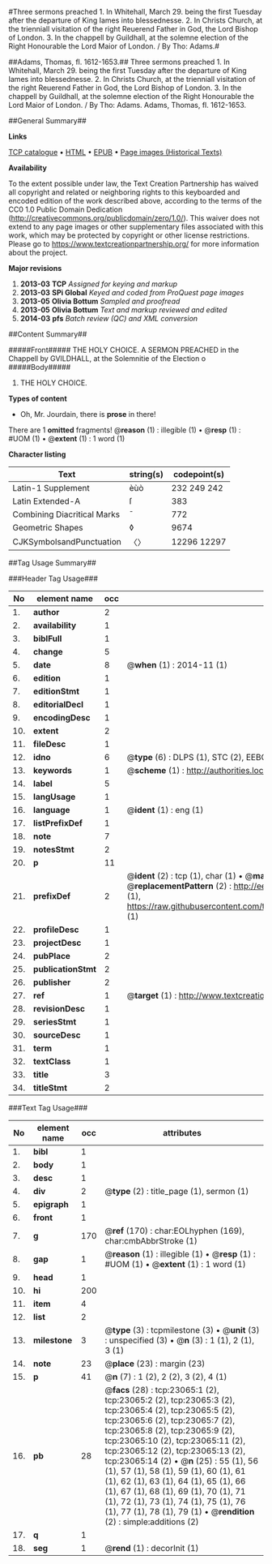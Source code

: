 #Three sermons preached 1. In Whitehall, March 29. being the first Tuesday after the departure of King Iames into blessednesse. 2. In Christs Church, at the trienniall visitation of the right Reuerend Father in God, the Lord Bishop of London. 3. In the chappell by Guildhall, at the solemne election of the Right Honourable the Lord Maior of London. / By Tho: Adams.#

##Adams, Thomas, fl. 1612-1653.##
Three sermons preached 1. In Whitehall, March 29. being the first Tuesday after the departure of King Iames into blessednesse. 2. In Christs Church, at the trienniall visitation of the right Reuerend Father in God, the Lord Bishop of London. 3. In the chappell by Guildhall, at the solemne election of the Right Honourable the Lord Maior of London. / By Tho: Adams.
Adams, Thomas, fl. 1612-1653.

##General Summary##

**Links**

[TCP catalogue](http://www.ota.ox.ac.uk/tcp/)  • 
[HTML](http://tei.it.ox.ac.uk/tcp/Texts-HTML/free/A68/A68162.html)  • 
[EPUB](http://tei.it.ox.ac.uk/tcp/Texts-EPUB/free/A68/A68162.epub) • 
[Page images (Historical Texts)](https://historicaltexts.jisc.ac.uk/eebo-99857345e)

**Availability**

To the extent possible under law, the Text Creation Partnership has waived all copyright and related or neighboring rights to this keyboarded and encoded edition of the work described above, according to the terms of the CC0 1.0 Public Domain Dedication (http://creativecommons.org/publicdomain/zero/1.0/). This waiver does not extend to any page images or other supplementary files associated with this work, which may be protected by copyright or other license restrictions. Please go to https://www.textcreationpartnership.org/ for more information about the project.

**Major revisions**

1. __2013-03__ __TCP__ *Assigned for keying and markup*
1. __2013-03__ __SPi Global__ *Keyed and coded from ProQuest page images*
1. __2013-05__ __Olivia Bottum__ *Sampled and proofread*
1. __2013-05__ __Olivia Bottum__ *Text and markup reviewed and edited*
1. __2014-03__ __pfs__ *Batch review (QC) and XML conversion*

##Content Summary##

#####Front#####
THE HOLY CHOICE. A SERMON PREACHED in the Chappell by GVILDHALL, at the Solemnitie of the Election o
#####Body#####

1. THE HOLY CHOICE.

**Types of content**

  * Oh, Mr. Jourdain, there is **prose** in there!

There are 1 **omitted** fragments! 
 @__reason__ (1) : illegible (1)  •  @__resp__ (1) : #UOM (1)  •  @__extent__ (1) : 1 word (1)

**Character listing**


|Text|string(s)|codepoint(s)|
|---|---|---|
|Latin-1 Supplement|èùò|232 249 242|
|Latin Extended-A|ſ|383|
|Combining             Diacritical Marks|̄|772|
|Geometric Shapes|◊|9674|
|CJKSymbolsandPunctuation|〈〉|12296 12297|

##Tag Usage Summary##

###Header Tag Usage###

|No|element name|occ|attributes|
|---|---|---|---|
|1.|__author__|2||
|2.|__availability__|1||
|3.|__biblFull__|1||
|4.|__change__|5||
|5.|__date__|8| @__when__ (1) : 2014-11 (1)|
|6.|__edition__|1||
|7.|__editionStmt__|1||
|8.|__editorialDecl__|1||
|9.|__encodingDesc__|1||
|10.|__extent__|2||
|11.|__fileDesc__|1||
|12.|__idno__|6| @__type__ (6) : DLPS (1), STC (2), EEBO-CITATION (1), PROQUEST (1), VID (1)|
|13.|__keywords__|1| @__scheme__ (1) : http://authorities.loc.gov/ (1)|
|14.|__label__|5||
|15.|__langUsage__|1||
|16.|__language__|1| @__ident__ (1) : eng (1)|
|17.|__listPrefixDef__|1||
|18.|__note__|7||
|19.|__notesStmt__|2||
|20.|__p__|11||
|21.|__prefixDef__|2| @__ident__ (2) : tcp (1), char (1)  •  @__matchPattern__ (2) : ([0-9\-]+):([0-9IVX]+) (1), (.+) (1)  •  @__replacementPattern__ (2) : http://eebo.chadwyck.com/downloadtiff?vid=$1&page=$2 (1), https://raw.githubusercontent.com/textcreationpartnership/Texts/master/tcpchars.xml#$1 (1)|
|22.|__profileDesc__|1||
|23.|__projectDesc__|1||
|24.|__pubPlace__|2||
|25.|__publicationStmt__|2||
|26.|__publisher__|2||
|27.|__ref__|1| @__target__ (1) : http://www.textcreationpartnership.org/docs/. (1)|
|28.|__revisionDesc__|1||
|29.|__seriesStmt__|1||
|30.|__sourceDesc__|1||
|31.|__term__|1||
|32.|__textClass__|1||
|33.|__title__|3||
|34.|__titleStmt__|2||


###Text Tag Usage###

|No|element name|occ|attributes|
|---|---|---|---|
|1.|__bibl__|1||
|2.|__body__|1||
|3.|__desc__|1||
|4.|__div__|2| @__type__ (2) : title_page (1), sermon (1)|
|5.|__epigraph__|1||
|6.|__front__|1||
|7.|__g__|170| @__ref__ (170) : char:EOLhyphen (169), char:cmbAbbrStroke (1)|
|8.|__gap__|1| @__reason__ (1) : illegible (1)  •  @__resp__ (1) : #UOM (1)  •  @__extent__ (1) : 1 word (1)|
|9.|__head__|1||
|10.|__hi__|200||
|11.|__item__|4||
|12.|__list__|2||
|13.|__milestone__|3| @__type__ (3) : tcpmilestone (3)  •  @__unit__ (3) : unspecified (3)  •  @__n__ (3) : 1 (1), 2 (1), 3 (1)|
|14.|__note__|23| @__place__ (23) : margin (23)|
|15.|__p__|41| @__n__ (7) : 1 (2), 2 (2), 3 (2), 4 (1)|
|16.|__pb__|28| @__facs__ (28) : tcp:23065:1 (2), tcp:23065:2 (2), tcp:23065:3 (2), tcp:23065:4 (2), tcp:23065:5 (2), tcp:23065:6 (2), tcp:23065:7 (2), tcp:23065:8 (2), tcp:23065:9 (2), tcp:23065:10 (2), tcp:23065:11 (2), tcp:23065:12 (2), tcp:23065:13 (2), tcp:23065:14 (2)  •  @__n__ (25) : 55 (1), 56 (1), 57 (1), 58 (1), 59 (1), 60 (1), 61 (1), 62 (1), 63 (1), 64 (1), 65 (1), 66 (1), 67 (1), 68 (1), 69 (1), 70 (1), 71 (1), 72 (1), 73 (1), 74 (1), 75 (1), 76 (1), 77 (1), 78 (1), 79 (1)  •  @__rendition__ (2) : simple:additions (2)|
|17.|__q__|1||
|18.|__seg__|1| @__rend__ (1) : decorInit (1)|
